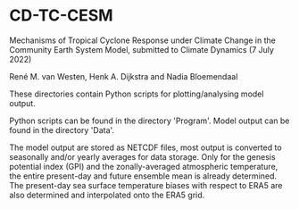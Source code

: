 # CD-TC-CESM

Mechanisms of Tropical Cyclone Response under Climate Change in the Community Earth System Model, submitted to Climate Dynamics (7 July 2022)

René M. van Westen, Henk A. Dijkstra and Nadia Bloemendaal

These directories contain Python scripts for plotting/analysing model output.

Python scripts can be found in the directory 'Program'.
Model output can be found in the directory 'Data'.

The model output are stored as NETCDF files, most output is converted to seasonally and/or yearly averages for data storage.
Only for the genesis potential index (GPI) and the zonally-averaged atmospheric temperature, the entire present-day and future ensemble mean is already determined. The present-day sea surface temperature biases with respect to ERA5 are also determined and interpolated onto the ERA5 grid.
